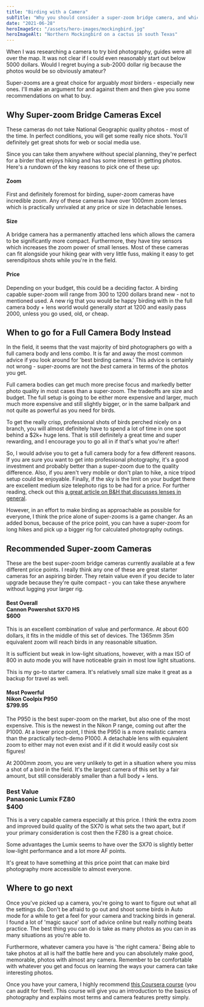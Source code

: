 ```yaml
---
title: "Birding with a Camera"
subTitle: "Why you should consider a super-zoom bridge camera, and which one to pick up."
date: "2021-06-28"
heroImageSrc: "/assets/hero-images/mockingbird.jpg"
heroImageAlt: "Northern Mockingbird on a cactus in south Texas"
---
```


When I was researching a camera to try bird photography, guides were all over the map. It was not clear if I could even
reasonably start out below 5000 dollars. Would I regret buying a sub-2000 dollar rig because the photos would be so
obviously amateur?

Super-zooms are a great choice for arguably *most* birders - especially new ones. I'll make an argument for and against them and then give you some recommendations on what to buy.

## Why Super-zoom Bridge Cameras Excel

These cameras do not take National Geographic quality photos - most of the time. In perfect conditions, you will get some really nice shots. You'll definitely get great shots for web or social media use.

Since you can take them anywhere without special planning, they're perfect for a birder that enjoys hiking and has some interest in getting photos. Here's a rundown of the key reasons to pick one of these up:

#### Zoom
First and definitely foremost for birding, super-zoom cameras have  incredible zoom. Any of these cameras have over 1000mm zoom lenses which is practically unrivaled at any price or size in detachable lenses.

#### Size
A bridge camera has a permanently attached lens which allows the camera to be significantly more compact. Furthermore, they have tiny sensors which increases the zoom power of small lenses. Most of these cameras can fit alongside your hiking gear with very little fuss, making it easy to get serendipitous shots while you're in the field.

#### Price
Depending on your budget, this could be a deciding factor. A birding capable super-zoom will range from 300 to 1200 dollars brand new - not to mentioned used. A new rig that you would be happy birding with in the full camera body + lens world would generally *start* at 1200 and easily pass 2000, unless you go used, old, or cheap.

## When to go for a Full Camera Body Instead

In the field, it seems that the vast majority of bird photographers go with a full camera body and lens combo. It is far and away the most common advice if you look around for 'best birding camera.' This advice is certainly not wrong - super-zooms are not the *best* camera in terms of the photos you get.

Full camera bodies can get much more precise focus and markedly better photo quality in most cases than a super-zoom. The tradeoffs are size and budget. The full setup is going to be either more expensive and larger, much much more expensive and still slightly bigger, or in the same ballpark and not quite as powerful as you need for birds.

To get the really crisp, professional shots of birds perched nicely on a branch, you will almost definitely have to spend a lot of time in one spot behind a $2k+ huge lens. That is still definitely a great time and super rewarding, and I encourage you to go all in if that's what you're after!

So, I would advise you to get a full camera body for a few different reasons. If you are sure you want to get into professional photography, it's a good investment and probably better than a super-zoom due to the quality difference. Also, if you aren't very mobile or don't plan to hike, a nice tripod setup could be enjoyable. Finally, if the sky is the limit on your budget there are excellent medium size telephoto rigs to be had for a price. For further reading, check out this [a great article on
B&H that discusses lenses in general](https://www.bhphotovideo.com/explora/photography/tips-and-solutions/guide-birding-long-lenses).

However, in an effort to make birding as approachable as possible for everyone, I think the price alone of super-zooms is a game changer. As an added bonus, because of the price point, you can have a super-zoom for long hikes and pick up a bigger rig for calculated photography outings.

## Recommended Super-zoom Cameras

These are the best super-zoom bridge cameras currently available at a few different price points. I really think any one
of these are great starter cameras for an aspiring birder. They retain value even if you decide to later upgrade because 
they're quite compact - you can take these anywhere without lugging your larger rig.

#### Best Overall <br/> Cannon Powershot SX70 HS <br/> $600

This is an excellent combination of value and performance. At about 600 dollars, it fits in the middle of this set of
devices. The 1365mm 35m equivalent zoom will reach birds in any reasonable situation.

It is sufficient but weak in low-light situations, however, with a max ISO of 800 in auto mode you will have noticeable
grain in most low light situations.

This is my go-to starter camera. It's relatively small size make it great as a backup for travel as well.

#### Most Powerful <br/> Nikon Coolpix P950 <br/> $799.95

The P950 is the best super-zoom on the market, but also one of the most expensive. This is the newest in the Nikon P range, coming out after the P1000. At a lower price point, I think the P950 is a more realistic camera than the practically tech-demo P1000. A detachable lens with equivalent zoom to either may not even exist and if it did it would easily cost six figures!

At 2000mm zoom, you are very unlikely to get in a situation where you miss a shot of a bird in the field. It's the largest camera of this set by a fair amount, but still considerably smaller
than a full body + lens.

### Best Value <br/> Panasonic Lumix FZ80 <br /> $400

This is a very capable camera especially at this price. I think the extra zoom and improved build quality
of the SX70 is what sets the two apart, but if your primary consideration is cost then the FZ80 is a great choice.

Some advantages the Lumix seems to have over the SX70 is slightly better low-light performance and a lot more AF points.

It's great to have something at this price point that can make bird photography more accessible to almost everyone.

## Where to go next

Once you've picked up a camera, you're going to want to figure out what all the settings do. Don't be afraid to go out
and shoot some birds in Auto mode for a while to get a feel for your camera and tracking birds in general. I found a lot
of 'magic sauce' sort of advice online but really nothing beats practice. The best thing you can do is take
as many photos as you can in as many situations as you're able to.

Furthermore, whatever camera you have is 'the right camera.' Being able to take photos at all is half the battle here
and you can absolutely make good, memorable, photos with almost any camera. Remember to be comfortable with whatever you get
and focus on learning the ways your camera can take interesting photos.

Once you have your camera, I highly recommend
[this Coursera course](https://www.coursera.org/learn/exposure-photography) (you can audit for free!). This course
will give you an introduction to the basics of photography and explains most terms and camera features pretty simply.



